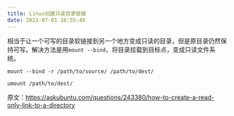 ```yaml
---
title: Linux创建只读目录链接
date: 2021-07-01 16:55:49
---
```


相当于让一个可写的目录软链接到另一个地方变成只读的目录，但是原目录仍然保持可写。解决方法是用```mount --bind```，将目录挂载到目标点，变成只读文件系统。

```shell
mount --bind -r /path/to/source/ /path/to/dest/
```
```shell
umount /path/to/dest/
```

原文：<https://askubuntu.com/questions/243380/how-to-create-a-read-only-link-to-a-directory>
